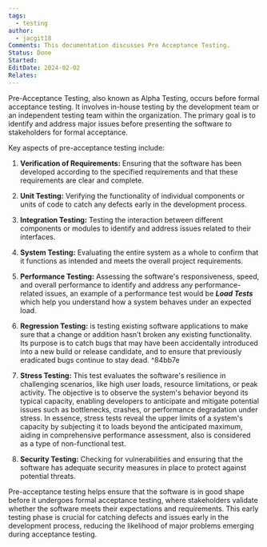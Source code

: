 ```yaml
---
tags:
  - testing
author:
  - jacgit18
Comments: This documentation discusses Pre Acceptance Testing.
Status: Done
Started: 
EditDate: 2024-02-02
Relates:
---
```

Pre-Acceptance Testing, also known as Alpha Testing, occurs before formal acceptance testing. It involves in-house testing by the development team or an independent testing team within the organization. The primary goal is to identify and address major issues before presenting the software to stakeholders for formal acceptance.

Key aspects of pre-acceptance testing include:

1. **Verification of Requirements:** Ensuring that the software has been developed according to the specified requirements and that these requirements are clear and complete.

2. **Unit Testing:** Verifying the functionality of individual components or units of code to catch any defects early in the development process.

3. **Integration Testing:** Testing the interaction between different components or modules to identify and address issues related to their interfaces.

4. **System Testing:** Evaluating the entire system as a whole to confirm that it functions as intended and meets the overall project requirements.

5. **Performance Testing:** Assessing the software's responsiveness, speed, and overall performance to identify and address any performance-related issues, an example of a performance test would be ***Load Tests*** which help you understand how a system behaves under an expected load.

6. **Regression Testing:** is testing existing software applications to make sure that a change or addition hasn’t broken any existing functionality. Its purpose is to catch bugs that may have been accidentally introduced into a new build or release candidate, and to ensure that previously eradicated bugs continue to stay dead.
 ^84bb7e
7. **Stress Testing:** This test evaluates the software's resilience in challenging scenarios, like high user loads, resource limitations, or peak activity. The objective is to observe the system's behavior beyond its typical capacity, enabling developers to anticipate and mitigate potential issues such as bottlenecks, crashes, or performance degradation under stress. In essence, stress tests reveal the upper limits of a system's capacity by subjecting it to loads beyond the anticipated maximum, aiding in comprehensive performance assessment, also  is considered as a type of non-functional test. 

8. **Security Testing:** Checking for vulnerabilities and ensuring that the software has adequate security measures in place to protect against potential threats.

Pre-acceptance testing helps ensure that the software is in good shape before it undergoes formal acceptance testing, where stakeholders validate whether the software meets their expectations and requirements. This early testing phase is crucial for catching defects and issues early in the development process, reducing the likelihood of major problems emerging during acceptance testing.



